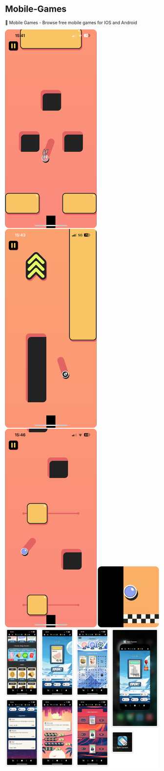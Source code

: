 # Mobile-Games
📱 Mobile Games - Browse free mobile games for IOS and Android

<img src="Mobile%20Games%20Assets/Screenshot1.png" alt="Elasticity Screenshot" style="border-radius: 12px; width: 300px;">

<img src="Mobile%20Games%20Assets/Screenshot2.png" alt="Elasticity Screenshot" style="border-radius: 12px; width: 300px;">

<img src="Mobile%20Games%20Assets/Screenshot3.png" alt="Elasticity Screenshot" style="border-radius: 12px; width: 300px;">

<img src="Mobile%20Games%20Assets/Icon.png" alt="Elasticity Icon" style="border-radius: 12px; width: 200px;">

<img src="Mobile%20Games%20Assets/Design.png" alt="Spin Tycoon Design" style="border-radius: 12px; width: 700px;">
